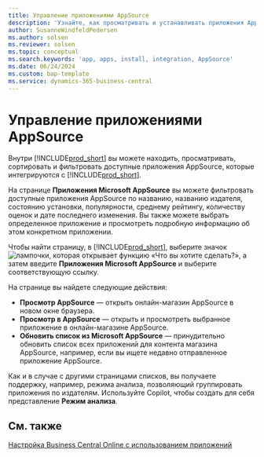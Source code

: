 ```yaml
---
title: Управление приложениями AppSource
description: 'Узнайте, как просматривать и устанавливать приложения AppSource из Business Central.'
author: SusanneWindfeldPedersen
ms.author: solsen
ms.reviewer: solsen
ms.topic: conceptual
ms.search.keywords: 'app, apps, install, integration, AppSource'
ms.date: 06/24/2024
ms.custom: bap-template
ms.service: dynamics-365-business-central
---
```


# <a name="manage-appsource-apps"></a>Управление приложениями AppSource
 
Внутри [!INCLUDE[prod_short](includes/prod_short.md)] вы можете находить, просматривать, сортировать и фильтровать доступные приложения AppSource, которые интегрируются с [!INCLUDE[prod_short](includes/prod_short.md)].

На странице **Приложения Microsoft AppSource** вы можете фильтровать доступные приложения AppSource по названию, названию издателя, состоянию установки, популярности, среднему рейтингу, количеству оценок и дате последнего изменения. Вы также можете выбрать определенное приложение и просмотреть подробную информацию об этом конкретном приложении.

Чтобы найти страницу, в [!INCLUDE[prod_short](includes/prod_short.md)], выберите значок ![лампочки, которая открывает функцию «Что вы хотите сделать?»](media/ui-search/search_small.png "Что вы хотите сделать"), а затем введите **Приложения Microsoft AppSource** и выберите соответствующую ссылку.

На странице вы найдете следующие действия: 
 
- **Просмотр AppSource** — открыть онлайн-магазин AppSource в новом окне браузера. 
- **Просмотр в AppSource** — открыть и просмотреть выбранное приложение в онлайн-магазине AppSource. 
- **Обновить список из Microsoft AppSource** — принудительно обновить список всех приложений для контента магазина AppSource, например, если вы ищете недавно отправленное приложение AppSource.
 
Как и в случае с другими страницами списков, вы получаете поддержку, например, режима анализа, позволяющий группировать приложения по издателям. Используйте Copilot, чтобы создать для себя представление **Режим анализа**.

## <a name="see-also"></a>См. также

[Настройка Business Central Online с использованием приложений](ui-extensions.md)  
